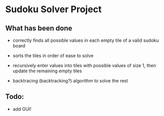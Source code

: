 # Sudoku Solver Project

## What has been done

- correctly finds all possible values in each empty tile of a valid sudoku board

- sorts the tiles in order of ease to solve

- recursively enter values into tiles with possible values of size 1, then update the remaining empty tiles

- backtracing (backtracking?) algorithm to solve the rest

## Todo:

- add GUI!
